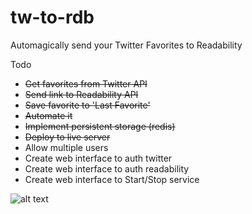 tw-to-rdb
=========

Automagically send your Twitter Favorites to Readability


Todo
* ~~Get favorites from Twitter API~~
* ~~Send link to Readability API~~
* ~~Save favorite to 'Last Favorite'~~
* ~~Automate it~~
* ~~Implement persistent storage (redis)~~
* ~~Deploy to live server~~
* Allow multiple users
* Create web interface to auth twitter
* Create web interface to auth readability
* Create web interface to Start/Stop service


![alt text](http://i.imgur.com/hNo4G.png "Basic design")
